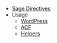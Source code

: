 * [Sage Directives](../README.md)
* Usage
  * [WordPress](usage/wordpress.md)
  * [ACF](usage/acf.md)
  * [Helpers](usage/helpers.md)
